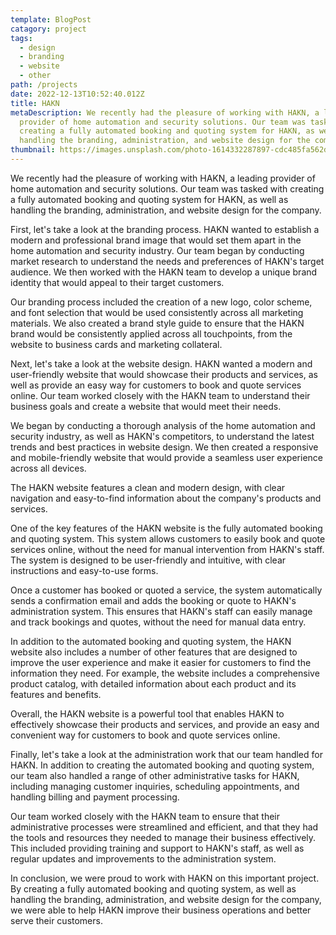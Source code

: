 ```yaml
---
template: BlogPost
catagory: project
tags:
  - design
  - branding
  - website
  - other
path: /projects
date: 2022-12-13T10:52:40.012Z
title: HAKN
metaDescription: We recently had the pleasure of working with HAKN, a leading
  provider of home automation and security solutions. Our team was tasked with
  creating a fully automated booking and quoting system for HAKN, as well as
  handling the branding, administration, and website design for the company.
thumbnail: https://images.unsplash.com/photo-1614332287897-cdc485fa562d?ixlib=rb-4.0.3&ixid=MnwxMjA3fDB8MHxwaG90by1wYWdlfHx8fGVufDB8fHx8&auto=format&fit=crop&w=1170&q=80
---
```

<!--StartFragment-->

We recently had the pleasure of working with HAKN, a leading provider of home automation and security solutions. Our team was tasked with creating a fully automated booking and quoting system for HAKN, as well as handling the branding, administration, and website design for the company.

First, let's take a look at the branding process. HAKN wanted to establish a modern and professional brand image that would set them apart in the home automation and security industry. Our team began by conducting market research to understand the needs and preferences of HAKN's target audience. We then worked with the HAKN team to develop a unique brand identity that would appeal to their target customers.

Our branding process included the creation of a new logo, color scheme, and font selection that would be used consistently across all marketing materials. We also created a brand style guide to ensure that the HAKN brand would be consistently applied across all touchpoints, from the website to business cards and marketing collateral.

Next, let's take a look at the website design. HAKN wanted a modern and user-friendly website that would showcase their products and services, as well as provide an easy way for customers to book and quote services online. Our team worked closely with the HAKN team to understand their business goals and create a website that would meet their needs.

We began by conducting a thorough analysis of the home automation and security industry, as well as HAKN's competitors, to understand the latest trends and best practices in website design. We then created a responsive and mobile-friendly website that would provide a seamless user experience across all devices.

The HAKN website features a clean and modern design, with clear navigation and easy-to-find information about the company's products and services.

One of the key features of the HAKN website is the fully automated booking and quoting system. This system allows customers to easily book and quote services online, without the need for manual intervention from HAKN's staff. The system is designed to be user-friendly and intuitive, with clear instructions and easy-to-use forms.

Once a customer has booked or quoted a service, the system automatically sends a confirmation email and adds the booking or quote to HAKN's administration system. This ensures that HAKN's staff can easily manage and track bookings and quotes, without the need for manual data entry.

In addition to the automated booking and quoting system, the HAKN website also includes a number of other features that are designed to improve the user experience and make it easier for customers to find the information they need. For example, the website includes a comprehensive product catalog, with detailed information about each product and its features and benefits.

Overall, the HAKN website is a powerful tool that enables HAKN to effectively showcase their products and services, and provide an easy and convenient way for customers to book and quote services online.

Finally, let's take a look at the administration work that our team handled for HAKN. In addition to creating the automated booking and quoting system, our team also handled a range of other administrative tasks for HAKN, including managing customer inquiries, scheduling appointments, and handling billing and payment processing.

Our team worked closely with the HAKN team to ensure that their administrative processes were streamlined and efficient, and that they had the tools and resources they needed to manage their business effectively. This included providing training and support to HAKN's staff, as well as regular updates and improvements to the administration system.

In conclusion, we were proud to work with HAKN on this important project. By creating a fully automated booking and quoting system, as well as handling the branding, administration, and website design for the company, we were able to help HAKN improve their business operations and better serve their customers.

<!--EndFragment-->